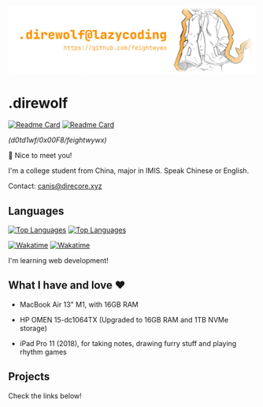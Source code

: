[![head](https://github.com/feightwywx/feightwywx/blob/1b836fbf49685a51e49a44aca2f91412a7ad43cc/91006224_p0_gh.jpg)](https://github.com/feightwywx/)

# .direwolf

[![Readme Card](https://github-readme-stats.vercel.app/api?username=feightwywx&show_icons=true&title_color=ff9b19&icon_color=ff9b19&theme=light&rank_icon=github)](https://github.com/anuraghazra/github-readme-stats#gh-light-mode-only)
[![Readme Card](https://github-readme-stats.vercel.app/api?username=feightwywx&show_icons=true&title_color=ff9b19&icon_color=ff9b19&border_color=453227&theme=dark&rank_icon=github)](https://github.com/anuraghazra/github-readme-stats#gh-dark-mode-only)

*(d0td1wf/0x00F8/feightwywx)*

🐺 Nice to meet you!

I'm a college student from China, major in IMIS. Speak Chinese or English.

Contact: [canis@direcore.xyz](mailto:canis@direcore.xyz)

## Languages

[![Top Languages](https://github-readme-stats.vercel.app/api/top-langs/?username=feightwywx&exclude_repo=aspnet-exp&hide=visual%20basic&layout=compact&title_color=241e1b&theme=light)](https://github.com/anuraghazra/github-readme-stats#gh-light-mode-only)
[![Top Languages](https://github-readme-stats.vercel.app/api/top-langs/?username=feightwywx&exclude_repo=aspnet-exp&hide=visual%20basic&layout=compact&title_color=ff9b19&border_color=453227&theme=dark)](https://github.com/anuraghazra/github-readme-stats#gh-dark-mode-only)

[![Wakatime](https://github-readme-stats.vercel.app/api/wakatime?username=feightwywx&layout=compact&title_color=241e1b&theme=light)](https://wakatime.com/@feightwywx#gh-light-mode-only)
[![Wakatime](https://github-readme-stats.vercel.app/api/wakatime?username=feightwywx&layout=compact&title_color=ff9b19&border_color=453227&theme=dark)](https://wakatime.com/@feightwywx#gh-dark-mode-only)

I'm learning web development!

## What I have and love ❤

- MacBook Air 13" M1, with 16GB RAM

- HP OMEN 15-dc1064TX (Upgraded to 16GB RAM and 1TB NVMe storage)

- iPad Pro 11 (2018), for taking notes, drawing furry stuff and playing rhythm games

## Projects

Check the links below!

